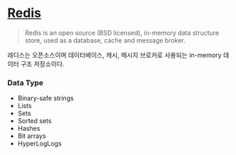 # [Redis](https://redis.io/)

> Redis is an open source (BSD licensed), in-memory data structure store, used as a database, cache and message broker.

레디스는 오픈소스이며 데이터베이스, 캐시, 메시지 브로커로 사용되는 in-memory 데이터 구조 저장소이다.

### Data Type

- Binary-safe strings
- Lists
- Sets
- Sorted sets
- Hashes
- Bit arrays
- HyperLogLogs